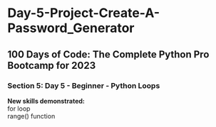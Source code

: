# Day-5-Project-Create-A-Password_Generator
<h2>100 Days of Code: The Complete Python Pro Bootcamp for 2023</h2>
<h3>Section 5: Day 5 - Beginner - Python Loops</h3>
<b>New skills demonstrated:</b><br>
for loop<br>
range() function
